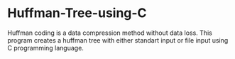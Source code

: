 # Huffman-Tree-using-C
Huffman coding is a data compression method without data loss. This program creates a huffman tree with either standart input or file input using C programming language.
